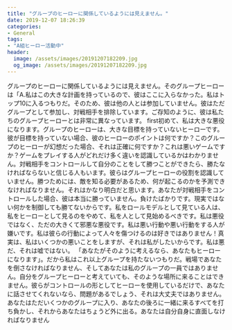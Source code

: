 ```yaml
---
title: "グループのヒーローに関係しているようには見えません。"
date: 2019-12-07 18:26:39
categories:
- General
tags:
- "A組ヒーロー活動中"
header:
  image: /assets/images/20191207182209.jpg
  og_image: /assets/images/20191207182209.jpg
---
```


グループのヒーローに関係しているようには見えません。そのグループヒーローは「A.私はこの大きな計画を持っているので、彼はここに入らなかった。私はトップ10に入るつもりだ。そのため、彼は他の人とは参加していません。彼はただグループとして参加し、対戦相手を排除しています。ご存知のように、彼は私たちのグループヒーローとは非常に異なっています。 first初めて、私は大きな悪役になります。‬グループのヒーローは、大きな目標を持っていないヒーローです。彼が目標を持っていない場合、彼のヒーローのポイントは何ですか？このグループのヒーローが幻想だった場合、それは正確に何ですか？これは悪いゲームですか？ゲームをプレイする人がどれだけ多く違いを認識しているかはわかりません。対戦相手をコントロールして自分のことをして勝つことができたら、勝たなければならないと信じる人もいます。彼らはグループヒーローの役割を認識していません。勝つためには、敵を知る必要があるため、何が起こるのかを予測できなければなりません。それはかなり明白だと思います。あなたが対戦相手をコントロールした場合、彼は本当に勝っていません。負けたばかりです。現実ではない何かを制御しても勝てないからです。私をロールモデルとして見ている人は、私をヒーローとして見るのをやめて、私を人として見始めるべきです。私は悪役ではなく、ただの大きくて邪悪な悪役です。私は悪い行動や悪い行動をする人が嫌いです。私は彼らの行動によって人々を傷つけるのは好きではありません！真実は、私はいくつかの悪いことをしますが、それは私がしたいからです。私は悪だ、それは嘘ではない。 「あなたがそのように考えるなら、あなたもヒーローになります」。だから私はこれ以上グループを持たないつもりだ。戦場であなたを倒さなければなりません、そしてあなたは私のグループの一員ではありません。自分をグループヒーローと考えていても、そのような場所に来ることはできません。彼らがコントロールの形としてヒーローを使用しているだけで、あなたに話させてくれないなら、問題があるでしょう、それは大丈夫ではありません。あなたはただいくつかのグループに入り、あなたの後ろに一緒に来るすべてを打ち負かし、それからあなたはちょうど外に出る。あなたは自分自身に直面しなければなりません
